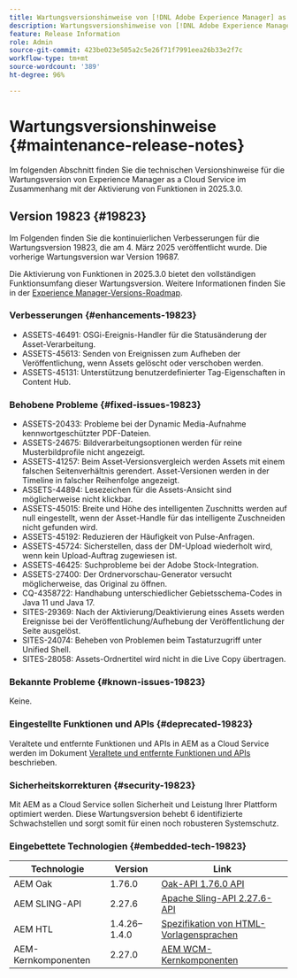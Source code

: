 ```yaml
---
title: Wartungsversionshinweise von [!DNL Adobe Experience Manager] as a Cloud Service in Verbindung mit der Aktivierung von Funktionen in 2025.3.0.
description: Wartungsversionshinweise von [!DNL Adobe Experience Manager] as a Cloud Service in Verbindung mit der Aktivierung von Funktionen in 2025.3.0.
feature: Release Information
role: Admin
source-git-commit: 423be023e505a2c5e26f71f7991eea26b33e2f7c
workflow-type: tm+mt
source-wordcount: '389'
ht-degree: 96%

---
```


# Wartungsversionshinweise {#maintenance-release-notes}

Im folgenden Abschnitt finden Sie die technischen Versionshinweise für die Wartungsversion von Experience Manager as a Cloud Service im Zusammenhang mit der Aktivierung von Funktionen in 2025.3.0.

## Version 19823 {#19823}

Im Folgenden finden Sie die kontinuierlichen Verbesserungen für die Wartungsversion 19823, die am 4. März 2025 veröffentlicht wurde. Die vorherige Wartungsversion war Version 19687.

Die Aktivierung von Funktionen in 2025.3.0 bietet den vollständigen Funktionsumfang dieser Wartungsversion. Weitere Informationen finden Sie in der [Experience Manager-Versions-Roadmap](https://experienceleague.adobe.com/de/docs/experience-manager-release-information/aem-release-updates/update-releases-roadmap).

### Verbesserungen {#enhancements-19823}

* ASSETS-46491: OSGi-Ereignis-Handler für die Statusänderung der Asset-Verarbeitung.
* ASSETS-45613: Senden von Ereignissen zum Aufheben der Veröffentlichung, wenn Assets gelöscht oder verschoben werden.
* ASSETS-45131: Unterstützung benutzerdefinierter Tag-Eigenschaften in Content Hub.

### Behobene Probleme {#fixed-issues-19823}

* ASSETS-20433: Probleme bei der Dynamic Media-Aufnahme kennwortgeschützter PDF-Dateien.
* ASSETS-24675: Bildverarbeitungsoptionen werden für reine Musterbildprofile nicht angezeigt.
* ASSETS-41257: Beim Asset-Versionsvergleich werden Assets mit einem falschen Seitenverhältnis gerendert. Asset-Versionen werden in der Timeline in falscher Reihenfolge angezeigt.
* ASSETS-44894: Lesezeichen für die Assets-Ansicht sind möglicherweise nicht klickbar.
* ASSETS-45015: Breite und Höhe des intelligenten Zuschnitts werden auf null eingestellt, wenn der Asset-Handle für das intelligente Zuschneiden nicht gefunden wird.
* ASSETS-45192: Reduzieren der Häufigkeit von Pulse-Anfragen.
* ASSETS-45724: Sicherstellen, dass der DM-Upload wiederholt wird, wenn kein Upload-Auftrag zugewiesen ist.
* ASSETS-46425: Suchprobleme bei der Adobe Stock-Integration.
* ASSETS-27400: Der Ordnervorschau-Generator versucht möglicherweise, das Original zu öffnen.
* CQ-4358722: Handhabung unterschiedlicher Gebietsschema-Codes in Java 11 und Java 17.
* SITES-29369: Nach der Aktivierung/Deaktivierung eines Assets werden Ereignisse bei der Veröffentlichung/Aufhebung der Veröffentlichung der Seite ausgelöst.
* SITES-24074: Beheben von Problemen beim Tastaturzugriff unter Unified Shell.
* SITES-28058: Assets-Ordnertitel wird nicht in die Live Copy übertragen.

### Bekannte Probleme {#known-issues-19823}

Keine.

### Eingestellte Funktionen und APIs {#deprecated-19823}

Veraltete und entfernte Funktionen und APIs in AEM as a Cloud Service werden im Dokument [Veraltete und entfernte Funktionen und APIs](/help/release-notes/deprecated-removed-features.md) beschrieben.

### Sicherheitskorrekturen {#security-19823}

Mit AEM as a Cloud Service sollen Sicherheit und Leistung Ihrer Plattform optimiert werden. Diese Wartungsversion behebt 6 identifizierte Schwachstellen und sorgt somit für einen noch robusteren Systemschutz.

### Eingebettete Technologien {#embedded-tech-19823}

| Technologie | Version | Link |
|---|---|---|
| AEM Oak | 1.76.0 | [Oak-API 1.76.0 API](https://www.javadoc.io/doc/org.apache.jackrabbit/oak-api/1.76.0/index.html) |
| AEM SLING-API | 2.27.6 | [Apache Sling-API 2.27.6-API](https://www.javadoc.io/doc/org.apache.sling/org.apache.sling.api/latest/index.html) |
| AEM HTL | 1.4.26–1.4.0 | [Spezifikation von HTML-Vorlagensprachen](https://github.com/adobe/htl-spec) |
| AEM-Kernkomponenten | 2.27.0 | [AEM WCM-Kernkomponenten](https://github.com/adobe/aem-core-wcm-components) |
